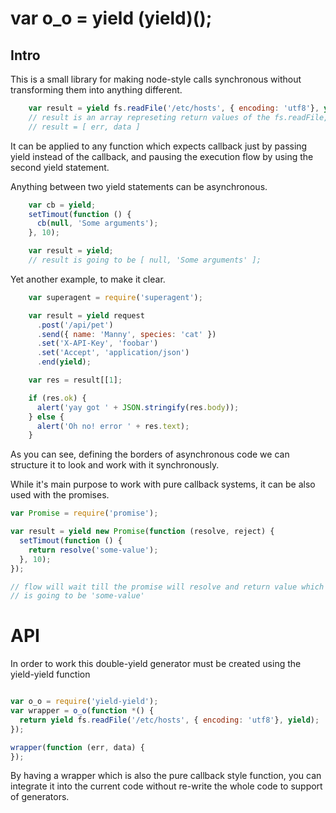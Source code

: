 # var o_o = yield (yield)();

## Intro

This is a small library for making node-style calls synchronous without transforming them
into anything different. 

```javascript
    var result = yield fs.readFile('/etc/hosts', { encoding: 'utf8'}, yield);
    // result is an array represeting return values of the fs.readFile, 
    // result = [ err, data ]
```

It can be applied to any function which expects callback just by passing yield
instead of the callback, and pausing the execution flow by using the second yield statement.

Anything between two yield statements can be asynchronous.

```javascript
    var cb = yield;
    setTimout(function () {
      cb(null, 'Some arguments');
    }, 10);

    var result = yield;
    // result is going to be [ null, 'Some arguments' ];
```

Yet another example, to make it clear.

```javascript
    var superagent = require('superagent');

    var result = yield request
      .post('/api/pet')
      .send({ name: 'Manny', species: 'cat' })
      .set('X-API-Key', 'foobar')
      .set('Accept', 'application/json')
      .end(yield);

    var res = result[[1];

    if (res.ok) {
      alert('yay got ' + JSON.stringify(res.body));
    } else {
      alert('Oh no! error ' + res.text);
    }
```

As you can see, defining the borders of asynchronous code we can structure it
to look and work with it synchronously.


While it's main purpose to work with pure callback systems, it can be also used
with the promises.


```javascript
var Promise = require('promise');

var result = yield new Promise(function (resolve, reject) {
  setTimout(function () {
    return resolve('some-value');
  }, 10);
});

// flow will wait till the promise will resolve and return value which
// is going to be 'some-value'
```

# API

In order to work this double-yield generator must be created using the
yield-yield function

```javascript

var o_o = require('yield-yield');
var wrapper = o_o(function *() {
  return yield fs.readFile('/etc/hosts', { encoding: 'utf8'}, yield);
});

wrapper(function (err, data) {
});

```

By having a wrapper which is also the pure callback style function, you can
integrate it into the current code without re-write the whole code to support
of generators.

